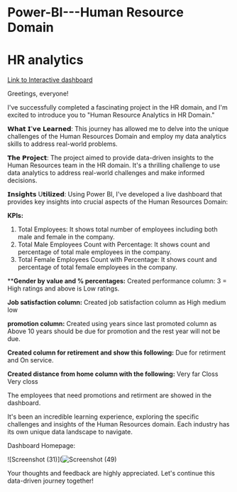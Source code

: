 # Power-BI---Human Resource Domain
# HR analytics 

[Link to Interactive dashboard](https://app.powerbi.com/groups/me/reports/3ae4b1cc-dfa5-4c88-afbf-f05e4252f363/ReportSection?experience=power-bi)

Greetings, everyone!

I've successfully completed a fascinating project in the HR domain, and I'm excited to introduce you to "Human Resource Analytics in HR Domain."

𝗪𝗵𝗮𝘁 𝗜'𝘃𝗲 𝗟𝗲𝗮𝗿𝗻𝗲𝗱: This journey has allowed me to delve into the unique challenges of the Human Resources Domain and employ my data analytics skills to address real-world problems.

𝗧𝗵𝗲 𝗣𝗿𝗼𝗷𝗲𝗰𝘁: The project aimed to provide data-driven insights to the Human Resources team in the HR domain. It's a thrilling challenge to use data analytics to address real-world challenges and make informed decisions.

𝗜𝗻𝘀𝗶𝗴𝗵𝘁𝘀 U𝘁𝗶𝗹𝗶𝘇𝗲𝗱: Using Power BI, I've developed a live dashboard that provides key insights into crucial aspects of the Human Resources Domain:

**KPIs:** 
   1. Total Employees: It shows total number of employees including both male and female in the company.
   2. Total Male Employees Count with Percentage: It shows count and percentage of total male employees in the company.
   3. Total Female Employees Count with Percentage: It shows count and percentage of total female employees in the company.

****Gender by value and % percentages:** Created performance column: 3 = High ratings and above is Low ratings.

**Job satisfaction column:** Created job satisfaction column as 
High
medium
low

**promotion column:** Created using years since last promoted column as Above 10 years should be due for promotion and the rest year will not be due.

**Created column for retirement and show this following:** Due for retirment and On service.

**Created distance from home column with the following:**
Very far
Closs
Very closs

The employees that need promotions and retirment are showed in the dashboard.

It's been an incredible learning experience, exploring the specific challenges and insights of the Human Resources domain. Each industry has its own unique data landscape to navigate.

Dashboard Homepage:

![Screenshot (31)](![Screenshot (49)](https://github.com/sivajetteboina/Power-BI---HR-Project/assets/144469525/b75c801c-008b-4aa3-a814-3ddb5395b310)



Your thoughts and feedback are highly appreciated. Let's continue this data-driven journey together!
